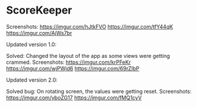 # ScoreKeeper
Screenshots: https://imgur.com/hJtkFVO
https://imgur.com/tfY44qK
https://imgur.com/AjWs7br

Updated version 1.0:

Solved: Changed the layout of the app as some views were getting crammed.
Screenshots: https://imgur.com/krPFeKr
https://imgur.com/wjPWjd6
https://imgur.com/69rZIbP

Updated version 2.0:

Solved bug: On rotating screen, the values were getting reset.
Screenshots: https://imgur.com/yboZG17
https://imgur.com/fMQ1cyV
